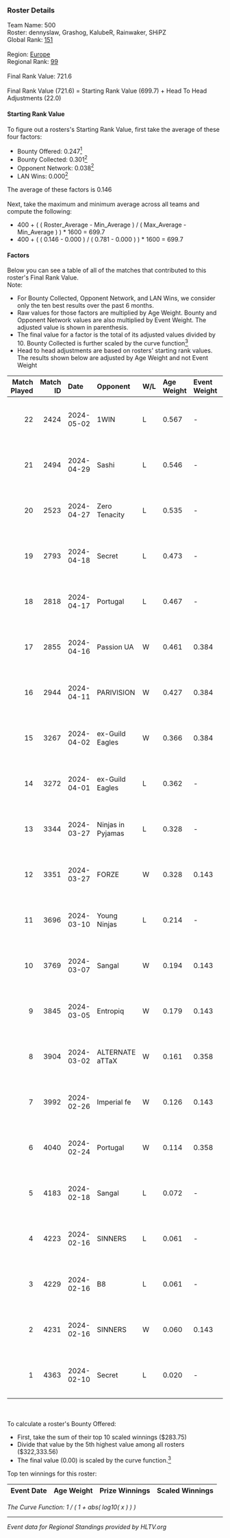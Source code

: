 ### Roster Details<br />
Team Name: 500<br />
Roster: dennyslaw, Grashog, KalubeR, Rainwaker, SHiPZ<br />
Global Rank: [151](../standings_global.md)<br />
<br />
Region: [Europe]( ../standings_europe.md)<br />
Regional Rank: [99]( ../standings_europe.md)<br />
<br />
Final Rank Value:  721.6<br />
<br />
Final Rank Value (721.6) = Starting Rank Value (699.7) + Head To Head Adjustments (22.0)<br />

#### Starting Rank Value<br />
To figure out a rosters's Starting Rank Value, first take the average of these four factors:<br />
- Bounty Offered: 0.247[<sup>1</sup>](#table2)
- Bounty Collected: 0.301[<sup>2</sup>](#table1)
- Opponent Network: 0.038[<sup>2</sup>](#table1)
- LAN Wins: 0.000[<sup>2</sup>](#table1)

The average of these factors is 0.146<br />
<br />
Next, take the maximum and minimum average across all teams and compute the following:<br />
- 400 + ( ( Roster_Average - Min_Average ) / ( Max_Average - Min_Average ) ) * 1600 = 699.7
- 400 + ( ( 0.146 - 0.000 ) / ( 0.781 - 0.000 ) ) * 1600 = 699.7


#### Factors<br />
Below you can see a table of all of the matches that contributed to this roster's Final Rank Value.<br />
Note:<br />

- For Bounty Collected, Opponent Network, and LAN Wins, we consider only the ten best results over the past 6 months.
- Raw values for those factors are multiplied by Age Weight. Bounty and Opponent Network values are also multiplied by Event Weight. The adjusted value is shown in parenthesis.
- The final value for a factor is the total of its adjusted values divided by 10. Bounty Collected is further scaled by the curve function[<sup>3</sup>](#curveFunction)
- Head to head adjustments are based on rosters' starting rank values. The results shown below are adjusted by Age Weight and not Event Weight
<span id="table1"></span><br />


| Match Played | Match ID | Date       | Opponent          | W/L | Age Weight | Event Weight | Bounty Collected | Opponent Network | LAN Wins  | H2H Adj. | Roster                                        |
| -: | -: | :- | :- | :- | :- | :- | :- | :- | :- | -: | :- |
|           22 |     2424 | 2024-05-02 | 1WIN              | L   | 0.567      | -            | -                | -                | -         |    -4.07 | dennyslaw, Grashog, KalubeR, Rainwaker, SHiPZ |
|           21 |     2494 | 2024-04-29 | Sashi             | L   | 0.546      | -            | -                | -                | -         |    -1.30 | dennyslaw, Grashog, Rainwaker, REDSTAR, SHiPZ |
|           20 |     2523 | 2024-04-27 | Zero Tenacity     | L   | 0.535      | -            | -                | -                | -         |    -2.30 | dennyslaw, Grashog, Rainwaker, REDSTAR, SHiPZ |
|           19 |     2793 | 2024-04-18 | Secret            | L   | 0.473      | -            | -                | -                | -         |   -11.12 | dennyslaw, Grashog, Rainwaker, REDSTAR, SHiPZ |
|           18 |     2818 | 2024-04-17 | Portugal          | L   | 0.467      | -            | -                | -                | -         |    -8.54 | dennyslaw, Grashog, Rainwaker, REDSTAR, SHiPZ |
|           17 |     2855 | 2024-04-16 | Passion UA        | W   | 0.461      | 0.384        | 0.173 (0.031)    | 1.000 (0.177)    | 0 (0.000) |    12.33 | dennyslaw, Grashog, Rainwaker, REDSTAR, SHiPZ |
|           16 |     2944 | 2024-04-11 | PARIVISION        | W   | 0.427      | 0.384        | 0.017 (0.003)    | 0.532 (0.087)    | 0 (0.000) |    11.85 | dennyslaw, Grashog, Rainwaker, REDSTAR, SHiPZ |
|           15 |     3267 | 2024-04-02 | ex-Guild Eagles   | W   | 0.366      | 0.384        | 0.007 (0.001)    | 0.217 (0.030)    | 0 (0.000) |     7.18 | dennyslaw, Grashog, Rainwaker, REDSTAR, SHiPZ |
|           14 |     3272 | 2024-04-01 | ex-Guild Eagles   | L   | 0.362      | -            | -                | -                | -         |    -4.36 | dennyslaw, Grashog, Rainwaker, REDSTAR, SHiPZ |
|           13 |     3344 | 2024-03-27 | Ninjas in Pyjamas | L   | 0.328      | -            | -                | -                | -         |    -0.04 | dennyslaw, Grashog, Rainwaker, REDSTAR, SHiPZ |
|           12 |     3351 | 2024-03-27 | FORZE             | W   | 0.328      | 0.143        | 0.058 (0.003)    | 0.173 (0.008)    | 0 (0.000) |     7.87 | dennyslaw, Grashog, Rainwaker, REDSTAR, SHiPZ |
|           11 |     3696 | 2024-03-10 | Young Ninjas      | L   | 0.214      | -            | -                | -                | -         |    -2.93 | dennyslaw, Grashog, Rainwaker, REDSTAR, SHiPZ |
|           10 |     3769 | 2024-03-07 | Sangal            | W   | 0.194      | 0.143        | 0.219 (0.006)    | 0.877 (0.024)    | 0 (0.000) |     5.62 | dennyslaw, Grashog, Rainwaker, REDSTAR, SHiPZ |
|            9 |     3845 | 2024-03-05 | Entropiq          | W   | 0.179      | 0.143        | 0.000 (0.000)    | 0.036 (0.001)    | 0 (0.000) |     1.67 | dennyslaw, Grashog, Rainwaker, REDSTAR, SHiPZ |
|            8 |     3904 | 2024-03-02 | ALTERNATE aTTaX   | W   | 0.161      | 0.358        | 0.031 (0.002)    | 0.557 (0.032)    | 0 (0.000) |     4.17 | dennyslaw, Grashog, Rainwaker, REDSTAR, SHiPZ |
|            7 |     3992 | 2024-02-26 | Imperial fe       | W   | 0.126      | 0.143        | 0.128 (0.002)    | 0.298 (0.005)    | 0 (0.000) |     3.44 | dennyslaw, Grashog, Rainwaker, REDSTAR, SHiPZ |
|            6 |     4040 | 2024-02-24 | Portugal          | W   | 0.114      | 0.358        | 0.003 (0.000)    | 0.119 (0.005)    | 0 (0.000) |     1.71 | dennyslaw, Grashog, Rainwaker, REDSTAR, SHiPZ |
|            5 |     4183 | 2024-02-18 | Sangal            | L   | 0.072      | -            | -                | -                | -         |    -0.16 | dennyslaw, Patrick, Rainwaker, REDSTAR, SHiPZ |
|            4 |     4223 | 2024-02-16 | SINNERS           | L   | 0.061      | -            | -                | -                | -         |    -0.15 | dennyslaw, Patrick, Rainwaker, REDSTAR, SHiPZ |
|            3 |     4229 | 2024-02-16 | B8                | L   | 0.061      | -            | -                | -                | -         |    -0.20 | dennyslaw, Patrick, Rainwaker, REDSTAR, SHiPZ |
|            2 |     4231 | 2024-02-16 | SINNERS           | W   | 0.060      | 0.143        | 0.037 (0.000)    | 0.794 (0.007)    | 0 (0.000) |     1.75 | dennyslaw, Patrick, Rainwaker, REDSTAR, SHiPZ |
|            1 |     4363 | 2024-02-10 | Secret            | L   | 0.020      | -            | -                | -                | -         |    -0.44 | dennyslaw, Patrick, Rainwaker, REDSTAR, SHiPZ |

<br />
<span id="table2"></span><br />
To calculate a roster's Bounty Offered:<br />

- First, take the sum of their top 10 scaled winnings ($283.75)
- Divide that value by the 5th highest value among all rosters ($322,333.56)
- The final value (0.00) is scaled by the curve function.[<sup>3</sup>](#curveFunction)

Top ten winnings for this roster:<br />

| Event Date | Age Weight | Prize Winnings | Scaled Winnings |
| :- | -: | :- | :- |


<span id="curveFunction"></span>_The Curve Function: 1 / ( 1 + abs( log10( x ) ) )_<br />

---
_Event data for Regional Standings provided by HLTV.org_<br />
